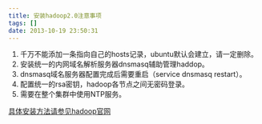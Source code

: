 ```yaml
---
title: 安装hadoop2.0注意事项
tags: []
date: 2013-10-19 23:50:31
---
```


1.  千万不能添加一条指向自己的hosts记录，ubuntu默认会建立，请一定删除。
2.  安装统一的内网域名解析服务器dnsmasq辅助管理haddop。
3.  dnsmasq域名服务器配置完成后需要重启（service dnsmasq restart）。
4.  配置统一的rsa密钥，hadoop各节点之间无密码登录。
5.  需要在整个集群中使用NTP服务。

[具体安装方法请参见hadoop官网](http://hadoop.apache.org/docs/r2.2.0/hadoop-project-dist/hadoop-common/ClusterSetup.html)